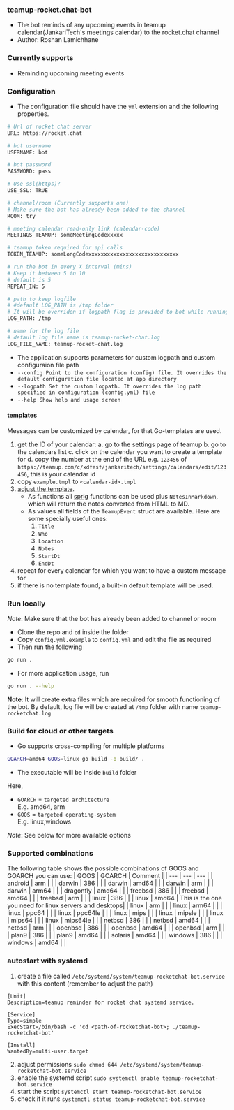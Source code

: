 ### teamup-rocket.chat-bot
- The bot reminds of any upcoming events in teamup calendar(JankariTech's meetings calendar) to the rocket.chat channel
- Author: Roshan Lamichhane

### Currently supports

- Reminding upcoming meeting events
### Configuration
- The configuration file should have the `yml` extension and the following properties.
```bash
# Url of rocket chat server
URL: https://rocket.chat

# bot username
USERNAME: bot

# bot password
PASSWORD: pass

# Use ssl(https)?
USE_SSL: TRUE

# channel/room (Currently supports one)
# Make sure the bot has already been added to the channel
ROOM: try

# meeting calendar read-only link (calendar-code)
MEETINGS_TEAMUP: someMeetingCodexxxxx

# teamup token required for api calls
TOKEN_TEAMUP: someLongCodexxxxxxxxxxxxxxxxxxxxxxxxxxxxx

# run the bot in every X interval (mins)
# Keep it between 5 to 10
# default is 5
REPEAT_IN: 5

# path to keep logfile
# #default LOG_PATH is /tmp folder
# It will be overriden if logpath flag is provided to bot while running the bot
LOG_PATH: /tmp

# name for the log file
# default log file name is teamup-rocket-chat.log
LOG_FILE_NAME: teamup-rocket-chat.log
```
- The application supports parameters for custom logpath and custom configuraion file path
- `--config Point to the configuration (config) file. It overrides the default configuration file located at app directory`
- `--logpath Set the custom logpath. It overrides the log path specified in configuration (config.yml) file`
- `--help Show help and usage screen`

#### templates
Messages can be customized by calendar, for that Go-templates are used.
1. get the ID of your calendar:
   a. go to the settings page of teamup
   b. go to the calendars list
   c. click on the calendar you want to create a template for
   d. copy the number at the end of the URL e.g. `123456` of `https://teamup.com/c/xdfesf/jankaritech/settings/calendars/edit/123456`, this is your calendar id
2. copy `example.tmpl` to `<calendar-id>.tmpl`
3. [adjust the template](https://pkg.go.dev/text/template).
   - As functions all [sprig](https://masterminds.github.io/sprig/) functions can be used plus `NotesInMarkdown`, which will return the notes converted from HTML to MD.
   - As values all fields of the `TeamupEvent` struct are available. Here are some specially useful ones:
       1. `Title`
       2. `Who`
       3. `Location`
       4. `Notes`
       5. `StartDt`
       6. `EndDt`
4. repeat for every calendar for which you want to have a custom message for
5. if there is no template found, a built-in default template will be used.

### Run locally

*Note*: Make sure that the bot has already been added to channel or room

- Clone the repo and `cd` inside the folder
- Copy `config.yml.example` to `config.yml` and edit the file as required
- Then run the following

```bash
go run .
```

- For more application usage, run 
```bash
go run . --help
```

**Note**: It will create extra files which are required for smooth functioning of the bot. By default, log file will be created at `/tmp` folder with name `teamup-rocketchat.log`

### Build for cloud or other targets

- Go supports cross-compiling for multiple platforms

```bash
GOARCH=amd64 GOOS=linux go build -o build/ .
```
 - The executable will be inside `build` folder

Here,
- `GOARCH` = `targeted architecture` <br>
  E.g. amd64, arm
- `GOOS` = `targeted operating-system` <br>
  E.g. linux,windows

*Note*: See below for more available options

### Supported combinations

The following table shows the possible combinations of GOOS and GOARCH you can use:
| GOOS | GOARCH | Comment |
| --- | --- | --- |
| android | arm | |
| darwin | 386 | |
| darwin | amd64 | |
| darwin | arm | |
| darwin | arm64 | |
| dragonfly | amd64 | |
| freebsd | 386 | |
| freebsd | amd64 | |
| freebsd | arm | |
| linux | 386 | |
| linux | amd64 | This is the one you need for linux servers and desktops|
| linux | arm | |
| linux | arm64 | |
| linux | ppc64 | |
| linux | ppc64le | |
| linux | mips | |
| linux | mipsle | |
| linux | mips64 | |
| linux | mips64le | |
| netbsd | 386 | |
| netbsd | amd64 | |
| netbsd | arm | |
| openbsd | 386 | |
| openbsd | amd64 | |
| openbsd | arm | |
| plan9 | 386 | |
| plan9 | amd64 | |
| solaris | amd64 | |
| windows | 386 | |
| windows | amd64 | |

### autostart with systemd
1. create a file called `/etc/systemd/system/teamup-rocketchat-bot.service` with this content (remember to adjust the path)

```
[Unit]
Description=teamup reminder for rocket chat systemd service.

[Service]
Type=simple
ExecStart=/bin/bash -c 'cd <path-of-rocketchat-bot>; ./teamup-rocketchat-bot'

[Install]
WantedBy=multi-user.target
```

2. adjust permissions
   `sudo chmod 644 /etc/systemd/system/teamup-rocketchat-bot.service`
3. enable the systemd script
   `sudo systemctl enable teamup-rocketchat-bot.service`
4. start the script
   `systemctl start teamup-rocketchat-bot.service`
6. check if it runs
   `systemctl status teamup-rocketchat-bot.service`
